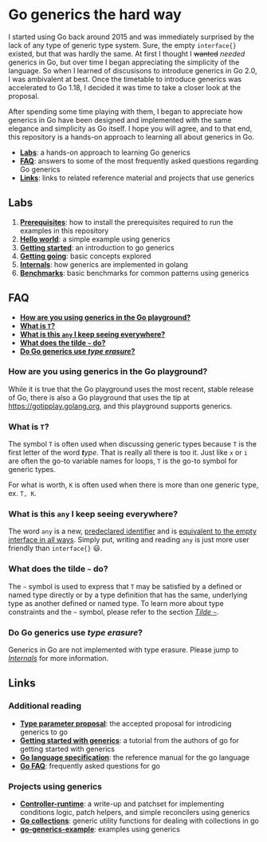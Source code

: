 # Go generics the hard way

I started using Go back around 2015 and was immediately surprised by the lack of any type of generic type system. Sure, the empty `interface{}` existed, but that was hardly the same. At first I thought I ~~wanted~~ _needed_ generics in Go, but over time I began appreciating the simplicity of the language. So when I learned of discusisons to introduce generics in Go 2.0, I was ambivalent at best. Once the timetable to introduce generics was accelerated to Go 1.18, I decided it was time to take a closer look at the proposal.

After spending some time playing with them, I began to appreciate how generics in Go have been designed and implemented with the same elegance and simplicity as Go itself. I hope you will agree, and to that end, this repository is a hands-on approach to learning all about generics in Go.

* [**Labs**](#labs): a hands-on approach to learning Go generics
* [**FAQ**](#FAQ): answers to some of the most frequently asked questions regarding Go generics
* [**Links**](#links): links to related reference material and projects that use generics

## Labs

1. [**Prerequisites**](./01-prereqs/): how to install the prerequisites required to run the examples in this repository
2. [**Hello world**](./02-hello-world/): a simple example using generics
3. [**Getting started**](./03-getting-started): an introduction to go generics
4. [**Getting going**](./04-getting-going): basic concepts explored
4. [**Internals**](./05-internals/): how generics are implemented in golang
5. [**Benchmarks**](./06-benchmarks/): basic benchmarks for common patterns using generics

## FAQ

* [**How are you using generics in the Go playground?**](#how-are-you-using-generics-in-the-go-playground)
* [**What is `T`?**](#what-is-t)
* [**What is this `any` I keep seeing everywhere?**](#what-is-this-any-i-keep-seeing-everywhere)
* [**What does the tilde `~` do?**](#what-does-the-tilde-do)
* [**Do Go generics use _type erasure_?**](#do-go-generics-use-type-erasure)


### How are you using generics in the Go playground?

While it is true that the Go playground uses the most recent, stable release of Go, there is also a Go playground that uses the tip at https://gotipplay.golang.org, and this playground supports generics.


### What is `T`?

The symbol `T` is often used when discussing generic types because `T` is the first letter of the word _**t**ype_. That is really all there is too it. Just like `x` or `i` are often the go-to variable names for loops, `T` is the go-to symbol for generic types.

For what is worth, `K` is often used when there is more than one generic type, ex. `T, K`.


### What is this `any` I keep seeing everywhere?

The word `any` is a new, [predeclared identifier](https://go.dev/ref/spec#Predeclared_identifiers) and is [equivalent to the empty interface in all ways](https://github.com/golang/go/blob/24239120bfbff9ebee8e8c344d9d3a8ce460b686/src/builtin/builtin.go#L94-L95). Simply put, writing and reading `any` is just more user friendly than `interface{}` :smiley:.


### What does the tilde `~` do?

The `~` symbol is used to express that `T` may be satisfied by a defined or named type directly or by a type definition that has the same, underlying type as another defined or named type. To learn more about type constraints and the `~` symbol, please refer to the section [_Tilde `~`_](./03-getting-started/06-tilde.md).


### Do Go generics use _type erasure_?

Generics in Go are not implemented with type erasure. Please jump to [_Internals_](./05-internals/) for more information.


## Links

### Additional reading

* [**Type parameter proposal**](https://go.googlesource.com/proposal/+/refs/heads/master/design/43651-type-parameters.md): the accepted proposal for introdicing generics to go
* [**Getting started with generics**](https://go.dev/doc/tutorial/generics): a tutorial from the authors of go for getting started with generics
* [**Go language specification**](https://go.dev/ref/spec): the reference manual for the go language
* [**Go FAQ**](https://go.dev/doc/faq): frequently asked questions for go

### Projects using generics

* [**Controller-runtime**](https://gist.github.com/akutz/887fa677f2196c341d85595f14c6280b): a write-up and patchset for implementing conditions logic, patch helpers, and simple reconcilers using generics
* [**Go collections**](https://github.com/mikhailswift/go-collections): generic utility functions for dealing with collections in go
* [**go-generics-example**](https://github.com/mattn/go-generics-example): examples using generics

